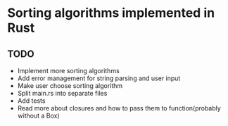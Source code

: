 # Sorting algorithms implemented in Rust

## TODO

- Implement more sorting algorithms
- Add error management for string parsing and user input
- Make user choose sorting algorithm
- Split main.rs into separate files
- Add tests
- Read more about closures and how to pass them to function(probably without a Box)
